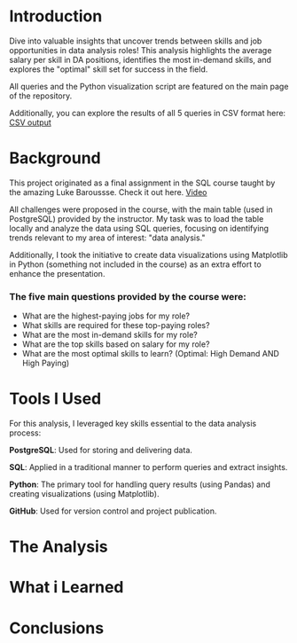 # Introduction
Dive into valuable insights that uncover trends between skills and job opportunities in data analysis roles! 
This analysis highlights the average salary per skill in DA positions, identifies the most in-demand skills, and explores the "optimal" skill set for success in the field.

All queries and the Python visualization script are featured on the main page of the repository.

Additionally, you can explore the results of all 5 queries in CSV format here:
[CSV output](/By_type/Data_Analysis/sql_data_jobs_analysis/data_output/)

# Background
This project originated as a final assignment in the SQL course taught by the amazing Luke Baroussse. Check it out here.
[Video](https://www.youtube.com/watch?v=7mz73uXD9DA)

All challenges were proposed in the course, with the main table (used in PostgreSQL) provided by the instructor. My task was to load the table locally and analyze the data using SQL queries, focusing on identifying trends relevant to my area of interest: "data analysis."

Additionally, I took the initiative to create data visualizations using Matplotlib in Python (something not included in the course) as an extra effort to enhance the presentation.

### The five main questions provided by the course were:
- What are the highest-paying jobs for my role?
- What skills are required for these top-paying roles?
- What are the most in-demand skills for my role?
- What are the top skills based on salary for my role?
- What are the most optimal skills to learn? (Optimal: High Demand AND High Paying)

# Tools I Used
For this analysis, I leveraged key skills essential to the data analysis process:

**PostgreSQL**: Used for storing and delivering data.

**SQL**: Applied in a traditional manner to perform queries and extract insights.

**Python**: The primary tool for handling query results (using Pandas) and creating visualizations (using Matplotlib).

**GitHub**: Used for version control and project publication.


# The Analysis
# What i Learned
# Conclusions